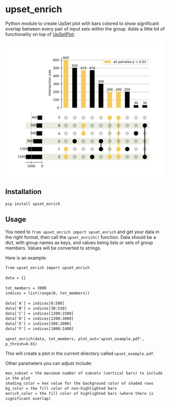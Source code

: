 # upset_enrich
Python module to create UpSet plot with bars colored to show significant overlap between every pair of input sets within the group. Adds a little bit of functionality on top of [UpSetPlot](https://upsetplot.readthedocs.io/en/stable/).

<p align="center">
  <img src="upset_example.png" alt="Example UpSet enrichment plot" width=500 />
</p>

## Installation
```
pip install upset_enrich
```

## Usage
You need to `from upset_enrich import upset_enrich` and get your data in the right format, then call the `upset_enrich()` function. Data should be a dict, with group names as keys, and values being lists or sets of group members. Values will be converted to strings.

Here is an example:

```
from upset_enrich import upset_enrich

data = {}

tot_members = 3000
indices = list(range(0, tot_members))

data['A'] = indices[0:500]
data['B'] = indices[30:530]
data['C'] = indices[1200:2500]
data['D'] = indices[2200:3000]
data['E'] = indices[500:2000]
data['F'] = indices[1000:1400]

upset_enrich(data, tot_members, plot_out='upset_example.pdf', p_thresh=0.01)
```

This will create a plot in the current directory called `upset_example.pdf`.

Other parameters you can adjust include:
```
max_subset = the maximum number of subsets (vertical bars) to include in the plot
shading_color = hex value for the background color of shaded rows
bg_color = the fill color of non-highlighted bars
enrich_color = the fill color of highlighted bars (where there is significant overlap)
```
